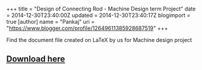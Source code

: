 +++
title = "Design of Connecting Rod - Machine Design term Project"
date = 2014-12-30T23:40:00Z
updated = 2014-12-30T23:40:17Z
blogimport = true 
[author]
	name = "Pankaj"
	uri = "https://www.blogger.com/profile/12649611385928687519"
+++

<div dir="ltr" style="text-align: left;" trbidi="on">Find the document file created on LaTeX by us for Machine design project<br /><h2 style="text-align: left;"><a href="https://drive.google.com/file/d/0Bxe79Pknst5aMDREMTVUc3ZPcVE/view?usp=sharing" target="_blank">Download here</a></h2></div>
